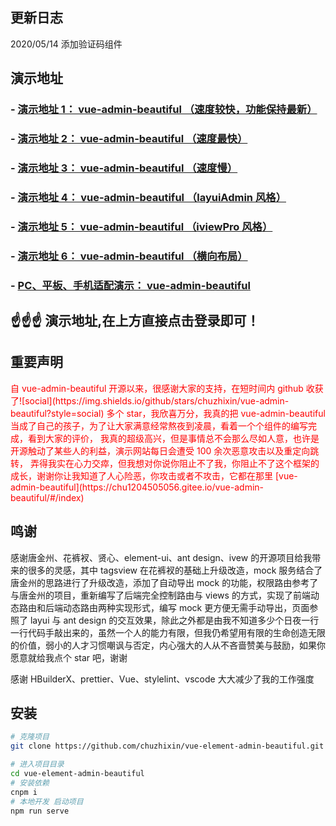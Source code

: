 ## 更新日志

2020/05/14 添加验证码组件

## 演示地址

### - [演示地址 1： vue-admin-beautiful （速度较快，功能保持最新）](http://chu1204505056.gitee.io/vue-admin-beautiful)

### - [演示地址 2： vue-admin-beautiful （速度最快）](http://mpfhrd48.sanxing.uz7.cn/vue-admin-beautiful)

### - [演示地址 3： vue-admin-beautiful （速度慢）](https://chuzhixin.github.io/vue-admin-beautiful)

### - [演示地址 4： vue-admin-beautiful （layuiAdmin 风格）](http://chu1204505056.gitee.io/vue-admin-beautiful-2)

### - [演示地址 5： vue-admin-beautiful （iviewPro 风格）](http://chu1204505056.gitee.io/vue-admin-beautiful-3)

### - [演示地址 6： vue-admin-beautiful （横向布局）](http://chu1204505056.gitee.io/vue-admin-beautiful-4)

### - [PC、平板、手机适配演示： vue-admin-beautiful](http://www.jq22.com/yanshi23029)

## ☝☝☝ 演示地址,在上方直接点击登录即可！

## 重要声明

<font color="#FF0000">
自 vue-admin-beautiful 开源以来，很感谢大家的支持，在短时间内 github 收获了![social](https://img.shields.io/github/stars/chuzhixin/vue-admin-beautiful?style=social) 多个 star，我欣喜万分，我真的把 vue-admin-beautiful 当成了自己的孩子，为了让大家满意经常熬夜到凌晨，看着一个个组件的编写完成，看到大家的评价，
我真的超级高兴，但是事情总不会那么尽如人意，也许是开源触动了某些人的利益，演示网站每日会遭受 100 余次恶意攻击以及重定向跳转，
弄得我实在心力交瘁，但我想对你说你阻止不了我，你阻止不了这个框架的成长，谢谢你让我知道了人心险恶，你攻击或者不攻击，它都在那里
[vue-admin-beautiful](https://chu1204505056.gitee.io/vue-admin-beautiful/#/index)
</font>

## 鸣谢

感谢唐金州、花裤衩、贤心、element-ui、ant design、ivew 的开源项目给我带来的很多的灵感，其中 tagsview 在花裤衩的基础上升级改造，mock 服务结合了唐金州的思路进行了升级改造，添加了自动导出 mock 的功能，权限路由参考了与唐金州的项目，重新编写了后端完全控制路由与 views 的方式，实现了前端动态路由和后端动态路由两种实现形式，编写 mock 更方便无需手动导出，页面参照了 layui 与 ant design 的交互效果，除此之外都是由我不知道多少个日夜一行一行代码手敲出来的，虽然一个人的能力有限，但我仍希望用有限的生命创造无限的价值，弱小的人才习惯嘲讽与否定，内心强大的人从不吝啬赞美与鼓励，如果你愿意就给我点个 star 吧，谢谢

感谢 HBuilderX、prettier、Vue、stylelint、vscode 大大减少了我的工作强度

## 安装

```bash
# 克隆项目
git clone https://github.com/chuzhixin/vue-element-admin-beautiful.git

# 进入项目目录
cd vue-element-admin-beautiful
# 安装依赖
cnpm i
# 本地开发 启动项目
npm run serve
```
